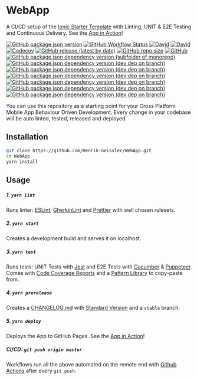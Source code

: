# WebApp

A CI/CD setup of the [Ionic Starter Template](https://ionicframework.com/docs/v3/cli/starters.html) with Linting, UNIT & E2E Testing and Continuous Delivery. See the [App in Action](https://henrik-geissler.github.io/WebApp)!

[![GitHub package.json version](https://img.shields.io/github/package-json/v/Henrik-Geissler/WebApp)](https://github.com/Henrik-Geissler/WebApp/releases)
[![GitHub Workflow Status](https://img.shields.io/github/workflow/status/Henrik-Geissler/WebApp/CI)](https://github.com/Henrik-Geissler/WebApp/deployments)
[![David](https://img.shields.io/david/Henrik-Geissler/WebApp)](https://david-dm.org/Henrik-Geissler/WebApp)
[![David](https://img.shields.io/david/dev/Henrik-Geissler/WebApp)](https://david-dm.org/Henrik-Geissler/WebApp?type=dev)
[![Codecov](https://img.shields.io/codecov/c/github/Henrik-Geissler/WebApp)](https://codecov.io/gh/Henrik-Geissler/WebApp)
[![GitHub release (latest by date)](https://img.shields.io/github/v/release/Henrik-Geissler/WebApp)](https://github.com/Henrik-Geissler/WebApp/releases)
[![GitHub repo size](https://img.shields.io/github/repo-size/Henrik-Geissler/WebApp)]()
[![GitHub](https://img.shields.io/github/license/Henrik-Geissler/WebApp)](https://github.com/Henrik-Geissler/WebApp/blob/master/LICENSE)
[![GitHub package.json dependency version (subfolder of monorepo)](https://img.shields.io/github/package-json/dependency-version/Henrik-Geissler/WebApp/react)](https://reactjs.org/)
[![GitHub package.json dependency version (dev dep on branch)](https://img.shields.io/github/package-json/dependency-version/Henrik-Geissler/WebApp/dev/ionic)](https://ionicframework.com/)
[![GitHub package.json dependency version (dev dep on branch)](https://img.shields.io/github/package-json/dependency-version/Henrik-Geissler/WebApp/dev/cucumber)](https://cucumber.io/)
[![GitHub package.json dependency version (dev dep on branch)](https://img.shields.io/github/package-json/dependency-version/Henrik-Geissler/WebApp/dev/puppeteer)](https://pptr.dev/)
[![GitHub package.json dependency version (dev dep on branch)](https://img.shields.io/github/package-json/dependency-version/Henrik-Geissler/WebApp/dev/pixelmatch)](https://github.com/mapbox/pixelmatch)
[![GitHub package.json dependency version (dev dep on branch)](https://img.shields.io/github/package-json/dependency-version/Henrik-Geissler/WebApp/dev/prettier)](https://prettier.io/)
[![GitHub package.json dependency version (dev dep on branch)](https://img.shields.io/github/package-json/dependency-version/Henrik-Geissler/WebApp/dev/standard-version)](https://www.conventionalcommits.org/)

You can use this repository as a starting point for your Cross Platform Mobile App Behaviour Driven Development. Every change in your codebase will be auto linted, tested, released and deployed.

## Installation

```bash 
git clone https://github.com/Henrik-Geissler/WebApp.git
cd WebApp
yarn install
```


## Usage

##### 1. `yarn lint`
Runs linter: [ESLint](https://eslint.org/), [GherkinLint](https://github.com/vsiakka/gherkin-lint/) and [Prettier](https://www.prettier.io/)
with well chosen rulesets.


##### 2. `yarn start`
Creates a development build and serves it on localhost.

##### 3. `yarn test`
Runs tests: UNIT Tests with [Jest](https://jestjs.io/) and E2E Tests with [Cucumber](https://cucumber.io/) & [Puppeteer](https://pptr.dev/). Comes with [Code Coverage Reports](https://codecov.io/gh/Henrik-Geissler/WebApp) and a [Pattern Library](https://github.com/Henrik-Geissler/WebApp/tree/master/pattern/feature) to copy-paste from.


##### 4. `yarn prerelease`
Creates a [CHANGELOG.md](https://github.com/Henrik-Geissler/WebApp/blob/master/CHANGELOG.md) with [Standard Version](https://www.conventionalcommits.org/) and a `stable` branch.


##### 5. `yarn deploy`
Deploys the App to GitHub Pages. See the [App in Action](https://henrik-geissler.github.io/WebApp)!


##### CI/CD: `git push origin master`
Workflows run all the above automated on the remote end with [Github Actions](https://github.com/Henrik-Geissler/WebApp/actions) after every `git push`.
